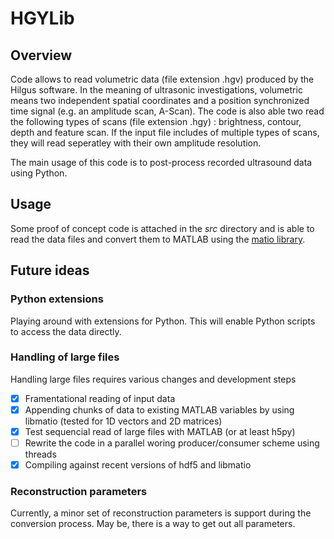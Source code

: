 # HGYLib

## Overview
Code allows to read volumetric data (file extension .hgv) produced by the Hilgus software. In the meaning of ultrasonic investigations, volumetric means two independent spatial coordinates and a position synchronized time signal (e.g. an amplitude scan, A-Scan). The code is also able two read the following types of scans (file extension .hgy) : brightness, contour, depth and feature scan. If the input file includes of multiple types of scans, they will read seperatley with their own amplitude resolution.

The main usage of this code is to post-process recorded ultrasound data using Python.

## Usage
Some proof of concept code is attached in the *src* directory and is able to read the data files and convert them to MATLAB using the [matio library](https://sourceforge.net/projects/matio/).

## Future ideas

### Python extensions

Playing around with extensions for Python. This will enable Python scripts to access the data directly.

### Handling of large files

Handling large files requires various changes and development steps

- [x] Framentational reading of input data
- [x] Appending chunks of data to existing MATLAB variables by using libmatio (tested for 1D vectors and 2D matrices)
- [x] Test sequencial read of large files with MATLAB (or at least h5py)
- [ ] Rewrite the code in a parallel woring producer/consumer scheme using threads
- [x] Compiling against recent versions of hdf5 and libmatio

### Reconstruction parameters

Currently, a minor set of reconstruction parameters is support during the conversion process. May be, there is a way to get out all parameters.
